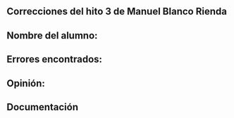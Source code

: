 ## Correcciones del hito 3 de Manuel Blanco Rienda

## Nombre del alumno:

## Errores encontrados:

## Opinión:

## Documentación
